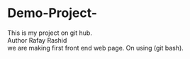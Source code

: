 # Demo-Project-
This is my project on git hub.
<br>
Author Rafay Rashid
<br>
we are making first front end web page. On using (git bash).